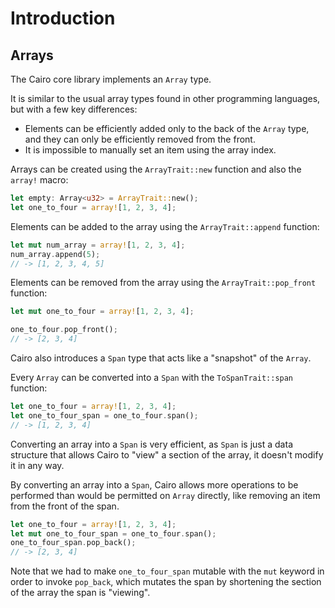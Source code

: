 # Introduction

## Arrays

The Cairo core library implements an `Array` type.

It is similar to the usual array types found in other programming languages, but with a few key differences:

- Elements can be efficiently added only to the back of the `Array` type, and they can only be efficiently removed from the front.
- It is impossible to manually set an item using the array index.

Arrays can be created using the `ArrayTrait::new` function and also the `array!` macro:

```rust
let empty: Array<u32> = ArrayTrait::new();
let one_to_four = array![1, 2, 3, 4];
```

Elements can be added to the array using the `ArrayTrait::append` function:

```rust
let mut num_array = array![1, 2, 3, 4];
num_array.append(5);
// -> [1, 2, 3, 4, 5]
```

Elements can be removed from the array using the `ArrayTrait::pop_front` function:

```rust
let mut one_to_four = array![1, 2, 3, 4];

one_to_four.pop_front();
// -> [2, 3, 4]
```

Cairo also introduces a `Span` type that acts like a "snapshot" of the `Array`.

Every `Array` can be converted into a `Span` with the `ToSpanTrait::span` function:

```rust
let one_to_four = array![1, 2, 3, 4];
let one_to_four_span = one_to_four.span();
// -> [1, 2, 3, 4]
```

Converting an array into a `Span` is very efficient, as `Span` is just a data structure that allows Cairo to "view" a section of the array, it doesn't modify it in any way.

By converting an array into a `Span`, Cairo allows more operations to be performed than would be permitted on `Array` directly, like removing an item from the front of the span.

```rust
let one_to_four = array![1, 2, 3, 4];
let mut one_to_four_span = one_to_four.span();
one_to_four_span.pop_back();
// -> [2, 3, 4]
```

Note that we had to make `one_to_four_span` mutable with the `mut` keyword in order to invoke `pop_back`, which mutates the span by shortening the section of the array the span is "viewing".

